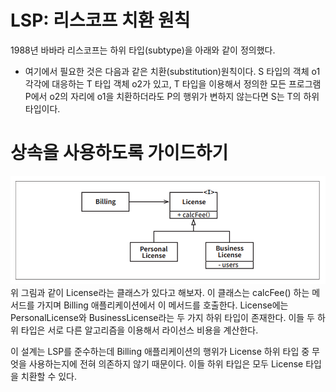 # **LSP: 리스코프 치환 원칙**  
1988년 바바라 리스코프는 하위 타입(subtype)을 아래와 같이 정의했다.  
  
- 여기에서 필요한 것은 다음과 같은 치환(substitution)원칙이다. S 타입의 객체 o1 각각에 대응하는 T 타입 객체 o2가 있고, T 타입을 이용해서 
정의한 모든 프로그램 P에서 o2의 자리에 o1을 치환하더라도 P의 행위가 변하지 않는다면 S는 T의 하위 타입이다.  
  
# **상속을 사용하도록 가이드하기**  
![img.png](image/img.png)  
위 그림과 같이 License라는 클래스가 있다고 해보자. 이 클래스는 calcFee() 하는 메서드를 가지며 Billing 애플리케이션에서 이 메서드를 호출한다. 
License에는 PersonalLicense와 BusinessLicense라는 두 가지 하위 타입이 존재한다. 이들 두 하위 타입은 서로 다른 알고리즘을 이용해서 라이선스 
비용을 계산한다.  
  
이 설계는 LSP를 준수하는데 Billing 애플리케이션의 행위가 License 하위 타입 중 무엇을 사용하는지에 전혀 의존하지 않기 때문이다. 이들 하위 타입은 
모두 License 타입을 치환할 수 있다.  
  
